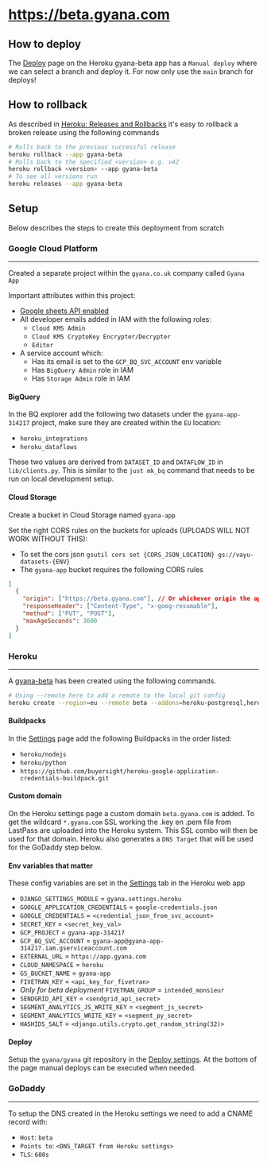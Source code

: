 # https://beta.gyana.com

## How to deploy

The [Deploy](https://dashboard.heroku.com/apps/gyana-beta/deploy/github) page on the Heroku gyana-beta app has a `Manual deploy` where we can select a branch and deploy it. For now only use the `main` branch for deploys!

## How to rollback

As described in [Heroku: Releases and Rollbacks](https://blog.heroku.com/releases-and-rollbacks) it's easy to rollback a broken release using the following commands

```zsh
# Rolls back to the previous successful release
heroku rollback --app gyana-beta
# Rolls back to the specified <version> e.g. v42
heroku rollback <version> --app gyana-beta
# To see all versions run
heroku releases --app gyana-beta
```

## Setup

Below describes the steps to create this deployment from scratch

### Google Cloud Platform

---

Created a separate project within the `gyana.co.uk` company called `Gyana App`

Important attributes within this project:

- [Google sheets API enabled](https://console.cloud.google.com/marketplace/product/google/sheets.googleapis.com)
- All developer emails added in IAM with the following roles:
  - `Cloud KMS Admin`
  - `Cloud KMS CryptoKey Encrypter/Decrypter`
  - `Editor`
- A service account which:
  - Has its email is set to the `GCP_BQ_SVC_ACCOUNT` env variable
  - Has `BigQuery Admin` role in IAM
  - Has `Storage Admin` role in IAM

#### **BigQuery**

In the BQ explorer add the following two datasets under the `gyana-app-314217` project, make sure they are created within the `EU` location:

- `heroku_integrations`
- `heroku_dataflows`

These two values are derived from `DATASET_ID` and `DATAFLOW_ID` in `lib/clients.py`. This is similar to the `just mk_bq` command that needs to be run on local development setup.

#### **Cloud Storage**

Create a bucket in Cloud Storage named `gyana-app`

Set the right CORS rules on the buckets for uploads (UPLOADS WILL NOT WORK WITHOUT THIS):

- To set the cors json `gsutil cors set {CORS_JSON_LOCATION} gs://vayu-datasets-{ENV}`
- The `gyana-app` bucket requires the following CORS rules

```json
[
  {
    "origin": ["https://beta.gyana.com"], // Or whichever origin the app is run on
    "responseHeader": ["Content-Type", "x-goog-resumable"],
    "method": ["PUT", "POST"],
    "maxAgeSeconds": 3600
  }
]
```

### Heroku

---

A [gyana-beta](https://dashboard.heroku.com/apps/gyana-beta) has been created using the following commands.

```zsh
# Using --remote here to add a remote to the local git config
heroku create --region=eu --remote beta --addons=heroku-postgresql,heroku-redis
```

#### **Buildpacks**

In the [Settings](https://dashboard.heroku.com/apps/gyana-beta/settings) page add the following Buildpacks in the order listed:

- `heroku/nodejs`
- `heroku/python`
- `https://github.com/buyersight/heroku-google-application-credentials-buildpack.git`

#### **Custom domain**

On the Heroku settings page a custom domain `beta.gyana.com` is added. To get the wildcard `*.gyana.com` SSL working the .key en .pem file from LastPass are uploaded into the Heroku system. This SSL combo will then be used for that domain. Heroku also generates a `DNS Target` that will be used for the GoDaddy step below.

#### **Env variables that matter**

These config variables are set in the [Settings](https://dashboard.heroku.com/apps/gyana-beta/settings) tab in the Heroku web app

- `DJANGO_SETTINGS_MODULE` = `gyana.settings.heroku`
- `GOOGLE_APPLICATION_CREDENTIALS` = `google-credentials.json`
- `GOOGLE_CREDENTIALS` = `<credential_json_from_svc_account>`
- `SECRET_KEY` = `<secret_key_val>`
- `GCP_PROJECT` = `gyana-app-314217`
- `GCP_BQ_SVC_ACCOUNT` = `gyana-app@gyana-app-314217.iam.gserviceaccount.com`
- `EXTERNAL_URL` = `https://app.gyana.com`
- `CLOUD_NAMESPACE` = `heroku`
- `GS_BUCKET_NAME` = `gyana-app`
- `FIVETRAN_KEY` = `<api_key_for_fivetran>`
- _Only for beta deployment_ `FIVETRAN_GROUP` = `intended_monsieur`
- `SENDGRID_API_KEY` = `<sendgrid_api_secret>`
- `SEGMENT_ANALYTICS_JS_WRITE_KEY` = `<segment_js_secret>`
- `SEGMENT_ANALYTICS_WRITE_KEY` = `<segment_py_secret>`
- `HASHIDS_SALT` = `<django.utils.crypto.get_random_string(32)>`

#### **Deploy**

Setup the `gyana/gyana` git repository in the [Deploy settings](https://dashboard.heroku.com/apps/gyana-beta/deploy/github). At the bottom of the page manual deploys can be executed when needed.

### GoDaddy

---

To setup the DNS created in the Heroku settings we need to add a CNAME record with:

- `Host`: `beta`
- `Points to`: `<DNS_TARGET from Heroku settings>`
- `TLS`: `600s`
